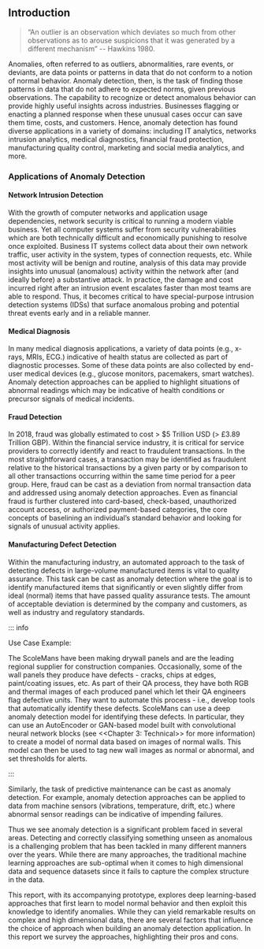 ## Introduction

> “An outlier is an observation which deviates so much from other observations as to arouse suspicions that it was generated by a different mechanism”
> -- Hawkins 1980.

Anomalies, often referred to as outliers, abnormalities, rare events, or
deviants, are data points or patterns in data that do not conform to a notion of
normal behavior. Anomaly detection, then, is the task of finding those patterns
in data that do not adhere to expected norms, given previous observations.
The capability to recognize or detect anomalous behavior can provide highly
useful insights across industries. Businesses flagging or enacting a planned
response when these unusual cases occur can save them time, costs, and
customers. Hence, anomaly detection has found diverse applications in a variety
of domains: including IT analytics, networks intrusion analytics, medical
diagnostics, financial fraud protection, manufacturing quality control,
marketing and social media analytics, and more.

### Applications of Anomaly Detection

#### Network Intrusion Detection

With the growth of computer networks and application usage dependencies, network
security is critical to running a modern viable business. Yet all computer
systems suffer from security vulnerabilities which are both technically
difficult and economically punishing to resolve once exploited. Business IT
systems collect data about their own network traffic, user activity in the
system, types of connection requests, etc. While most activity will be benign
and routine, analysis of this data may provide insights into unusual (anomalous)
activity within the network after (and ideally before) a substantive attack. In
practice, the damage and cost incurred right after an intrusion event escalates
faster than most teams are able to respond. Thus, it becomes critical to have
special-purpose intrusion detection systems (IDSs) that surface anomalous
probing and potential threat events early and in a reliable manner.

#### Medical Diagnosis

In many medical diagnosis applications, a variety of data points (e.g., x-rays,
MRIs, ECG.) indicative of health status are collected as part of diagnostic
processes. Some of these data points are also collected by end-user medical
devices (e.g., glucose monitors, pacemakers, smart watches). Anomaly detection
approaches can be applied to highlight situations of abnormal readings which may
be indicative of health conditions or precursor signals of medical incidents.  

#### Fraud Detection

In 2018, fraud was globally estimated to cost > $5 Trillion USD (> £3.89
Trillion GBP). Within the financial service industry, it is critical for service
providers to correctly identify and react to fraudulent transactions. In the
most straightforward cases, a transaction may be identified as fraudulent
relative to the historical transactions by a given party or by comparison to all
other transactions occurring within the same time period for a peer group. Here,
fraud can be cast as a deviation from normal transaction data and addressed
using anomaly detection approaches. Even as financial fraud is further clustered
into card-based, check-based, unauthorized account access, or authorized
payment-based categories, the core concepts of baselining an individual’s
standard behavior and looking for signals of unusual activity applies. 

#### Manufacturing Defect Detection

Within the manufacturing industry, an automated approach to the task of
detecting defects in large-volume manufactured items is vital to quality
assurance. This task can be cast as anomaly detection where the goal is to
identify manufactured items that significantly or even slightly differ from
ideal (normal) items that have passed quality assurance tests. The amount of
acceptable deviation is determined by the company and customers, as well as
industry and regulatory standards. 

::: info

Use Case Example:

The ScoleMans have been making drywall panels and are the leading regional
supplier for construction companies. Occasionally, some of the wall panels they
produce have defects - cracks, chips at edges, paint/coating issues, etc. As
part of their QA process, they have both RGB and thermal images of each produced
panel which let their QA engineers flag defective units. They want to automate
this process - i.e., develop tools that automatically identify these defects.
ScoleMans can use a deep anomaly detection model for identifying these defects.
In particular, they can use an AutoEncoder or GAN-based model built with
convolutional neural network blocks (see <<Chapter 3: Technical>> for more
information) to create a model of normal data based on images of normal walls.
This model can then be used to tag new wall images as normal or abnormal, and
set thresholds for alerts.

:::

Similarly, the task of predictive maintenance can be cast as anomaly detection.
For example, anomaly detection approaches can be applied to data from machine
sensors (vibrations, temperature, drift, etc.) where abnormal sensor readings
can be indicative of impending failures.

Thus we see anomaly detection is a significant problem faced in several areas.
Detecting and correctly classifying something unseen as anomalous is a
challenging problem that has been tackled in many different manners over the
years. While there are many approaches, the traditional machine learning
approaches are sub-optimal when it comes to high dimensional data and sequence
datasets since it fails to capture the complex structure in the data.

This report, with its accompanying prototype, explores deep learning-based
approaches that first learn to model normal behavior and then exploit this
knowledge to identify anomalies. While they can yield remarkable results on
complex and high dimensional data, there are several factors that influence the
choice of approach when building an anomaly detection application. In this
report we survey the approaches, highlighting their pros and cons.

